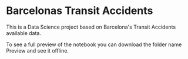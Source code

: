 # Barcelonas Transit Accidents
This is a Data Science project based on Barcelona's Transit Accidents available data.

To see a full preview of the notebook you can download the folder name Preview and see it offline.


